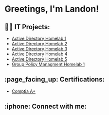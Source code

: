 <h1>Greetings, I'm Landon! </h1>

<h2>👨‍💻 IT Projects:</h2>


  - [Active Directory Homelab 1](https://github.com/TechyLando/Active-Directory-Lab/blob/main/README.md)                
  - [Active Directory Homelab 2](https://github.com/TechyLando/Active-Dirctory-Lab-2)
  - [Active Directory Homelab 3](https://github.com/TechyLando/Active-Direcrtory-Lab-3)
  - [Active Directory Homelab 4](https://github.com/TechyLando/Active-Directory-Lab-4)
  - [Active Directory Homelab 5](https://github.com/TechyLando/Active-Directory-Lab-5)
  - [Group Policy Managment Homelab 1](https://github.com/TechyLando/GPO-Lab-1)


<h2>:page_facing_up: Certifications: </h2>

- [Comptia A+](https://www.credly.com/badges/aa6a7d1c-628d-4208-87f9-e9f2e3567e2e)




<h2> :iphone: Connect with me:</h2>



<!--


Here are some ideas to get you started:

- 🔭 I’m currently working on ...
- 🌱 I’m currently learning ...
- 👯 I’m looking to collaborate on ...
- 🤔 I’m looking for help with ...
- 💬 Ask me about ...
- 📫 How to reach me: ...
- 😄 Pronouns: ...
- ⚡ Fun fact: ...
-->
